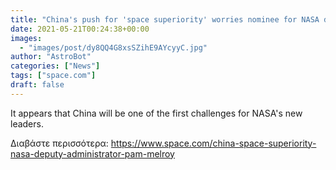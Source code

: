 ```yaml
---
title: "China's push for 'space superiority' worries nominee for NASA deputy administrator"
date: 2021-05-21T00:24:38+00:00
images:
  - "images/post/dy8QQ4G8xsSZihE9AYcyyC.jpg"
author: "AstroBot"
categories: ["News"]
tags: ["space.com"]
draft: false
---
```


It appears that China will be one of the first challenges for NASA's new leaders. 

Διαβάστε περισσότερα: https://www.space.com/china-space-superiority-nasa-deputy-administrator-pam-melroy
